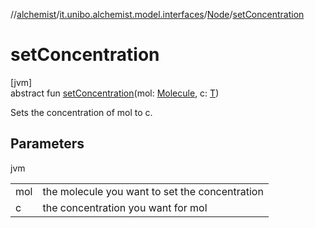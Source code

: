 //[alchemist](../../../index.md)/[it.unibo.alchemist.model.interfaces](../index.md)/[Node](index.md)/[setConcentration](set-concentration.md)

# setConcentration

[jvm]\
abstract fun [setConcentration](set-concentration.md)(mol: [Molecule](../-molecule/index.md), c: [T](index.md))

Sets the concentration of mol to c.

## Parameters

jvm

| | |
|---|---|
| mol | the molecule you want to set the concentration |
| c | the concentration you want for mol |
